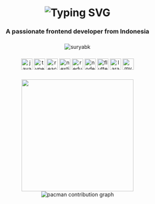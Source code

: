 <h1 align="center">
    <picture>
      <!-- Dark theme image source -->
      <source
        media="(prefers-color-scheme: dark)"
        srcset="https://readme-typing-svg.herokuapp.com?font=Noto+Sans&weight=600&size=28&pause=1000&color=ADBAC7&center=true&random=false&width=512&lines=Hi+%F0%9F%91%8B%2C+I'm+Surya+Bhakti+Kusuma"
      />
      <!-- Light theme image source -->
      <img
        src="https://readme-typing-svg.demolab.com?font=Noto+Sans&weight=600&size=28&pause=1000&color=000000&center=true&random=false&width=512&lines=Hi+%F0%9F%91%8B%2C+I'm+Surya+Bhakti+Kusuma"
        alt="Typing SVG"
      />
    </picture>
</h1>

<h3 align="center">A passionate frontend developer from Indonesia</h3>

###

<div align="center">
    <img src="https://komarev.com/ghpvc/?username=suryabk&label=Profile%20views&color=0e75b6&style=flat" alt="suryabk" />
</div>

###

<div align="center">
    <img src="https://img.shields.io/badge/JavaScript-F7DF1E?logo=javascript&logoColor=black&style=for-the-badge" height="30" alt="javascript logo"  />
    <img src="https://img.shields.io/badge/TypeScript-3178C6?logo=typescript&logoColor=white&style=for-the-badge" height="30" alt="typescript logo" />
    <img src="https://img.shields.io/badge/React-61DAFB?logo=react&logoColor=black&style=for-the-badge" height="30" alt="react logo" />
    <img src="https://img.shields.io/badge/Next.js-000000?logo=nextdotjs&logoColor=white&style=for-the-badge" height="30" alt="nextjs logo" />
    <img src="https://img.shields.io/badge/Redux-764ABC?logo=redux&logoColor=white&style=for-the-badge" height="30" alt="redux logo" />
    <img src="https://img.shields.io/badge/Node.js-339933?logo=nodedotjs&logoColor=white&style=for-the-badge" height="30" alt="nodejs logo" />
    <img src="https://img.shields.io/badge/Flutter-02569B?logo=flutter&logoColor=white&style=for-the-badge" height="30" alt="flutter logo" />
    <img src="https://img.shields.io/badge/Laravel-FF2D20?logo=laravel&logoColor=white&style=for-the-badge" height="30" alt="laravel logo" />
    <img src="https://img.shields.io/badge/MySQL-4479A1?logo=mysql&logoColor=white&style=for-the-badge" height="30" alt="mysql logo" />
</div>

###

<div align=center>
<!--      <picture>
      <source srcset="https://github-readme-stats.vercel.app/api?username=suryabk&theme=dark&show_icons=true&layout=compact" media="(prefers-color-scheme: dark)" />
      <source srcset="https://github-readme-stats.vercel.app/api?username=suryabk" media="(prefers-color-scheme: light), (prefers-color-scheme: no-preference)" />
      <img align="top" width=455 loading="lazy" src="https://github-readme-stats.vercel.app/api?username=suryabk&layout=compact" />
    </picture> -->
    <picture>
      <source srcset="https://github-readme-stats.vercel.app/api/top-langs?username=suryabk&theme=dark&langs_count=8&layout=compact" media="(prefers-color-scheme: dark)" />
      <source srcset="https://github-readme-stats.vercel.app/api/top-langs?username=suryabk&langs_count=8&layout=compact" media="(prefers-color-scheme: light), (prefers-color-scheme: no-preference)" />
      <img width=300 align="center" loading="lazy" src="https://github-readme-stats.vercel.app/api/top-langs?username=suryabk&langs_count=8&layout=compact"  />
    </picture>
</div>
<div align=center>
<!--   <picture>
    <source media="(prefers-color-scheme: dark)" srcset="https://raw.githubusercontent.com/suryabk/suryabk/output/github-contribution-grid-snake-dark.svg">
    <source media="(prefers-color-scheme: light)" srcset="https://raw.githubusercontent.com/suryabk/suryabk/output/github-contribution-grid-snake.svg">
    <img alt="snake animation" loading="lazy" src="https://raw.githubusercontent.com/suryabk/suryabk/output/github-contribution-grid-snake.svg">
  </picture> -->
    <picture>
      <source media="(prefers-color-scheme: dark)" srcset="https://raw.githubusercontent.com/suryabk/suryabk/output/pacman-contribution-graph-dark.svg">
      <source media="(prefers-color-scheme: light)" srcset="https://raw.githubusercontent.com/suryabk/suryabk/output/pacman-contribution-graph.svg">
      <img alt="pacman contribution graph" src="https://raw.githubusercontent.com/suryabk/suryabk/output/pacman-contribution-graph.svg">
    </picture>
</div>
